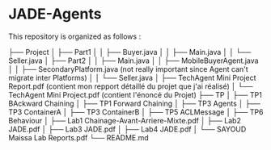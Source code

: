 # JADE-Agents

This repository is organized as follows :

├── Project
│   ├── Part1
│   │   ├── Buyer.java
│   │   ├── Main.java
│   │   └── Seller.java
│   ├── Part2
│   │   ├── Main.java
│   │   ├── MobileBuyerAgent.java
│   │   ├── SecondaryPlatform.java (not really important since Agent can't migrate inter Platforms)
│   │   └── Seller.java
│   ├── TechAgent Mini Project Report.pdf (contient mon repport détaillé du projet que j'ai réalisé)
│   └── TechAgent Mini Project.pdf (contient l'énoncé du Projet)
├── TP
│   ├── TP1 BAckward Chaining
│   ├── TP1 Forward Chaining
│   ├── TP3 Agents
│   ├── TP3 ContainerA
│   ├── TP3 ContainerB
│   ├── TP5 ACLMessage
│   ├── TP6 Behaviour
│   ├── Lab1 Chainage-Avant-Arriere-Mixte.pdf
│   ├── Lab2 JADE.pdf
│   ├── Lab3 JADE.pdf
│   ├── Lab4 JADE.pdf
│   └── SAYOUD Maissa Lab Reports.pdf
└── README.md





